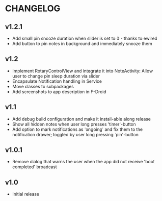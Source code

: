 # CHANGELOG
## v1.2.1
- Add small pin snooze duration when slider is set to 0 - thanks to ewired
- Add button to pin notes in background and immediately snooze them

## v1.2
- Implement RotaryControlView and integrate it into NoteActivity: Allow user to change pin sleep duration via slider
- Encapsulate Notification handling in Service
- Move classes to subpackages
- Add screenshots to app description in F-Droid

## v1.1
- Add debug build configuration and make it install-able along release
- Show all hidden notes when user long presses 'timer'-button
- Add option to mark notifications as 'ongoing' and fix them to the notification drawer; toggled by user long pressing 'pin'-button

## v1.0.1
- Remove dialog that warns the user when the app did not receive 'boot completed' broadcast

## v1.0
- Initial release
